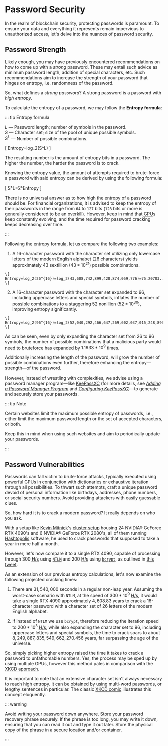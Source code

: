 # Password Security

In the realm of blockchain security, protecting passwords is paramount. To ensure your data and everything it represents remain impervious to unauthorized access, let's delve into the nuances of password security.

## Password Strength

Likely enough, you may have previously encountered recommendations on how to come up with a _strong_ password. These may entail such advice as minimum password length, addition of special characters, etc. Such recommendations aim to increase the strength of your password that hinges on entropy, i.e. randomness of the password.

So, what defines a _strong password_? A strong password is a password with _high entropy_.

To calculate the entropy of a password, we may follow the **Entropy formula**:

::: tip Entropy formula

$L$ — Password length; number of symbols in the password.\
$S$ — Character set; size of the pool of unique possible symbols.\
$S^L$ — Number of possible combinations.

\[ Entropy=log_2(S^L) \]

The resulting number is the amount of entropy bits in a password. The higher the number, the harder the password is to crack.

Knowing the entropy value, the amount of attempts required to brute-force a password with said entropy can be derived by using the following formula:

\[ S^L=2^Entropy \]

There is no universal answer as to how high the entropy of a password should be. For financial organizations, it is advised to keep the entropy of their passwords in the range from `64` to `127` bits (`128` bits or more is generally considered to be an overkill). However, keep in mind that <abbr title="Graphics Processing Unit">GPU</abbr>s keep constantly evolving, and the time required for password cracking keeps decreasing over time.

:::

Following the entropy formula, let us compare the following two examples:

  1. A 16-character password with the character set utilizing only lowercase letters of the modern English alphabet (26 characters) yields approximately 43 sextillion ($43*10^21$) possible combinations.

    \[ Entropy=log_2(26^{16})=log_2(43,608,742,899,428,874,059,776)=75.20703... \]

  2. A 16-character password with the character set expanded to 96, including uppercase letters and special symbols, inflates the number of possible combinations to a staggering 52 nonillion ($52*10^30$), improving entropy significantly.

    \[ Entropy=log_2(96^{16})=log_2(52,040,292,466,647,269,602,037,015,248,896)=105.35940... \]

As can be seen, even by only expanding the character set from 26 to 96 symbols, the number of possible combinations that a malicious party would need to bruteforce has expanded by $1.1933*10^9$ times.

Additionally increasing the length of the password, will grow the number of possible combinations even further, therefore enhancing the entropy—strength—of the password.

However, instead of wrestling with complexities, we advise using a password manager program—like [KeePassXC](https://keepassxc.org/) (for more details, see _[Adding a Password Manager Program](./storing-cryptographic-keys.md#adding-a-password-manager-program)_ and _[Configuring KeePassXC](./storing-cryptographic-keys.md#configuring-keepassxc)_)—to generate and securely store your passwords.

::: tip Note

Certain websites limit the maximum possible entropy of passwords, i.e., either limit the maximum password length or the set of accepted characters, or both.

Keep this in mind when using such websites and aim to periodically update your passwords.

:::

## Password Vulnerabilities

Passwords can fall victim to brute-force attacks, typically executed using powerful GPUs in conjunction with dictionaries or exhaustive iteration through all possibilities. To thwart such attempts, craft a unique password devoid of personal information like birthdays, addresses, phone numbers, or social security numbers. Avoid providing attackers with easily guessable clues.

So, how hard it is to crack a modern password? It really depends on who you ask.

With a setup like [Kevin Mitnick](https://en.wikipedia.org/wiki/Kevin_Mitnick)'s [cluster setup](https://twitter.com/kevinmitnick/status/1649421434899275778?s=20) housing 24 NVIDIA® GeForce RTX 4090's and 6 NVIDIA® GeForce RTX 2080's, all of them running [Hashtopolis](https://github.com/hashtopolis) software, he used to crack passwords that supposed to take a year in mere half a month.

However, let's now compare it to a single RTX 4090, capable of processing through 300 <abbr title="Hashes per second">H/s</abbr> using [`NTLM`](https://www.tarlogic.com/cybersecurity-glossary/ntlm-hash) and 200 <abbr title="Hashes per second">H/s</abbr> using [`bcrypt`](https://en.wikipedia.org/wiki/Bcrypt), as outlined in [this tweet](https://twitter.com/Chick3nman512/status/1580712040179826688).

As an extension of our previous entropy calculations, let's now examine the following projected cracking times:

  1. There are $31,540,000$ seconds in a regular non-leap year. Assuming the worst-case scenario with `NTLM`, at the speed of $300*10^9$ <abbr title="Hashes per second">H/s</abbr>, it would take a single RTX 4090 approximately $4,608.83$ years to crack a 16-character password with a character set of 26 letters of the modern English alphabet.

  2. If instead of `NTLM` we use `bcrypt`, therefore reducing the iteration speed to $200*10^3$ <abbr title="Hashes per second">H/s</abbr>, while also expanding the character set to 96, including uppercase letters and special symbols, the time to crack soars to about $8,249,887,835,549,662,270.456$ years, far surpassing the age of the universe.

So, simply picking higher entropy raised the time it takes to crack a password to unfathomable numbers. Yes, the process may be sped up by using multiple GPUs, however this method pales in comparison with the [XKCD approach](https://xkcd.com/538/).

It is important to note that an extensive character set isn't always necessary to reach high entropy. It can be obtained by using multi-word passwords, or lengthy sentences in particular. The classic [XKCD comic](https://xkcd.com/936/) illustrates this concept eloquently.

::: warning

Avoid writing your password down anywhere. Store your password recovery phrase securely. If the phrase is too long, you may write it down, ensuring that you can read it out and type it out later. Store the physical copy of the phrase in a secure location and/or container.

:::

